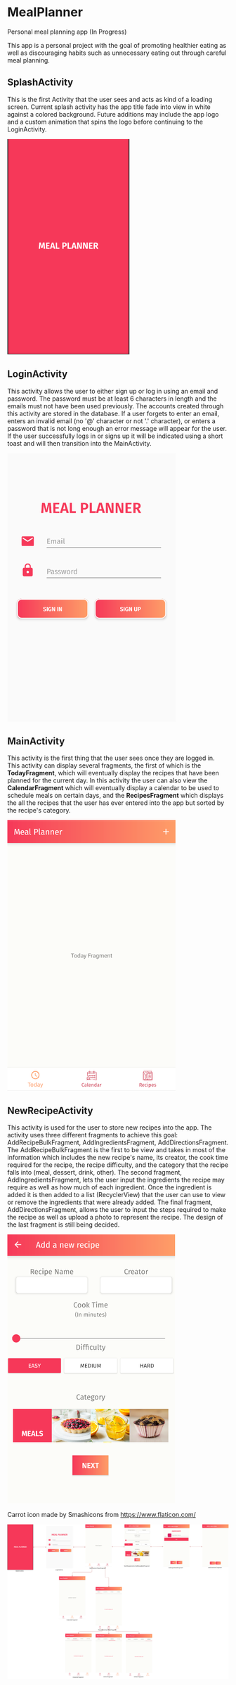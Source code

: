 # MealPlanner
Personal meal planning app (In Progress) 

This app is a personal project with the goal of promoting healthier eating as well as discouraging habits such 
as unnecessary eating out through careful meal planning.

## SplashActivity 
This is the first Activity that the user sees and acts as kind of a loading screen. Current splash activity has the app title fade into view in white against a colored background. Future additions may include the app logo and a custom animation that spins the logo before continuing to the LoginActivity.

![SplashActivity](/Images/SplashActivity.PNG)

## LoginActivity
This activity allows the user to either sign up or log in using an email and password. The password must be at least 6 characters in length and the emails must not have been used previously. The accounts created through this activity are stored in the database. If a user forgets to enter an email, enters an invalid email (no '@' character or not '.' character), or enters a password that is not long enough an error message will appear for the user. If the user successfully logs in or signs up it will be indicated using a short toast and will then transition into the MainActivity.

![LoginActivity](/Images/LoginActivity.PNG)

## MainActivity
This activity is the first thing that the user sees once they are logged in. This activity can display several fragments, the first of which is the **TodayFragment**, which will eventually display the recipes that have been planned for the current day. In this activity the user can also view the **CalendarFragment** which will eventually display a calendar to be used to schedule meals on certain days, and the **RecipesFragment** which displays the all the recipes that the user has ever entered into the app but sorted by the recipe's category.

![MainActivity/TodayFragment](/Images/TodayFragment.PNG)

## NewRecipeActivity
This activity is used for the user to store new recipes into the app. The activity uses three different fragments to achieve this goal: AddRecipeBulkFragment, AddIngredientsFragment, AddDirectionsFragment. The AddRecipeBulkFragment is the first to be view and takes in most of the information which includes the new recipe's name, its creator, the cook time required for the recipe, the recipe difficulty, and the category that the recipe falls into (meal, dessert, drink, other). The second fragment, AddIngredientsFragment, lets the user input the ingredients the recipe may require as well as how much of each ingredient. Once the ingredient is added it is then added to a list (RecyclerView) that the user can use to view or remove the ingredients that were already added. The final fragment, AddDirectionsFragment, allows the user to input the steps required to make the recipe as well as upload a photo to represent the recipe. The design of the last fragment is still being decided.

![NewRecipeActivity/AddRecipeBulkFragment](/Images/AddRecipeBulkFragment.PNG)

Carrot icon made by Smashicons from https://www.flaticon.com/

![Progress Map](/Images/MealPlanner.png)
